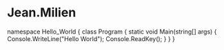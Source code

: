 Jean.Milien
===========
namespace Hello_World
{
    class Program
    {
        static void Main(string[] args)
        {
            Console.WriteLine("Hello World");
            Console.ReadKey();
        }
    }
}
